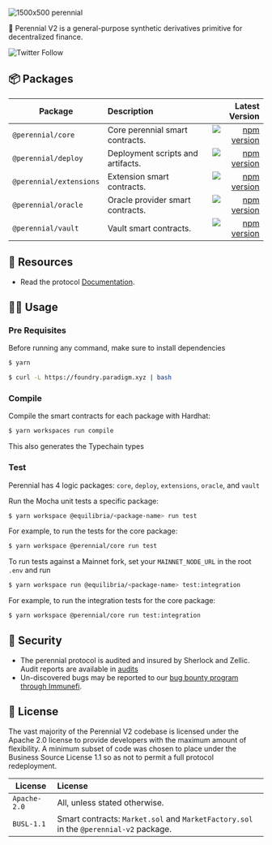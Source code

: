 ![1500x500 perennial](https://github.com/equilibria-xyz/perennial-v2/assets/747165/ef24cb94-b774-428f-9a5f-7ee7b347a36c)

🌸 Perennial V2 is a general-purpose synthetic derivatives primitive for decentralized finance.

![Twitter Follow](https://img.shields.io/twitter/follow/perenniallabs?style=for-the-badge)

## 📦 Packages

| Package                 | Description                       |                                                                                                                               Latest Version |
| ----------------------- | :-------------------------------- | -------------------------------------------------------------------------------------------------------------------------------------------: |
| `@perennial/core`       | Core perennial smart contracts.   |                                 [![npm version](https://badge.fury.io/js/@perennial%2Fcore.svg)](https://badge.fury.io/js/@perennial%2Fcore) |
| `@perennial/deploy`     | Deployment scripts and artifacts. |         [![npm version](https://badge.fury.io/js/@perennial%2Fperennial/deploy.svg)](https://badge.fury.io/js/@perennial%2Fperennial/deploy) |
| `@perennial/extensions` | Extension smart contracts.        | [![npm version](https://badge.fury.io/js/@perennial%2Fperennial/extensions.svg)](https://badge.fury.io/js/@perennial%2Fperennial/extensions) |
| `@perennial/oracle`     | Oracle provider smart contracts.  |         [![npm version](https://badge.fury.io/js/@perennial%2Fperennial/oracle.svg)](https://badge.fury.io/js/@perennial%2Fperennial/oracle) |
| `@perennial/vault`      | Vault smart contracts.            |           [![npm version](https://badge.fury.io/js/@perennial%2Fperennial/vault.svg)](https://badge.fury.io/js/@perennial%2Fperennial/vault) |

## 🔗 Resources

- Read the protocol [Documentation](https://docs-v2.perennial.finance/).

## 👨‍💻 Usage

### Pre Requisites

Before running any command, make sure to install dependencies

```sh
$ yarn
```

```sh
$ curl -L https://foundry.paradigm.xyz | bash
```

### Compile

Compile the smart contracts for each package with Hardhat:

```sh
$ yarn workspaces run compile
```

This also generates the Typechain types

### Test

Perennial has 4 logic packages: `core`, `deploy`, `extensions`, `oracle`, and `vault`

Run the Mocha unit tests a specific package:

```sh
$ yarn workspace @equilibria/<package-name> run test
```

For example, to run the tests for the core package:

```sh
$ yarn workspace @perennial/core run test
```

To run tests against a Mainnet fork, set your `MAINNET_NODE_URL` in the root `.env` and run

```sh
$ yarn workspace run @equilibria/<package-name> test:integration
```

For example, to run the integration tests for the core package:

```sh
$ yarn workspace @perennial/core run test:integration
```

## 🔐 Security

- The perennial protocol is audited and insured by Sherlock and Zellic. Audit reports are available in [audits](audits)
- Un-discovered bugs may be reported to our [bug bounty program through Immunefi](https://immunefi.com/bounty/perennial/).

## 📜 License

The vast majority of the Perennial V2 codebase is licensed under the Apache 2.0 license to provide developers with the maximum amount of flexibility. A minimum subset of code was chosen to place under the Business Source License 1.1 so as not to permit a full protocol redeployment.

| License      | License                                                                               |
| ------------ | :------------------------------------------------------------------------------------ |
| `Apache-2.0` | All, unless stated otherwise.                                                         |
| `BUSL-1.1`   | Smart contracts: `Market.sol` and `MarketFactory.sol` in the `@perennial-v2` package. |
